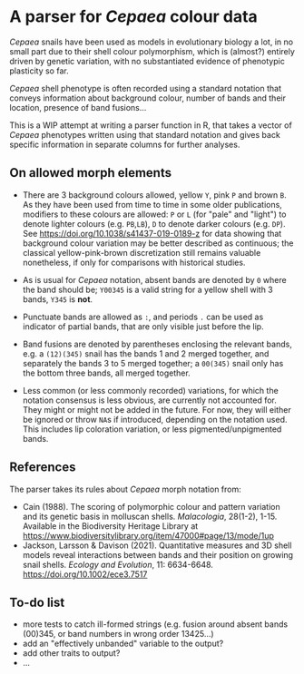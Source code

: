 # A parser for *Cepaea* colour data

*Cepaea* snails have been used as models in evolutionary biology a lot, in no small part due to their shell colour polymorphism, which is (almost?) entirely driven by genetic variation, with no substantiated evidence of phenotypic plasticity so far.  

*Cepaea* shell phenotype is often recorded using a standard notation that conveys information about background colour, number of bands and their location, presence of band fusions...  

This is a WIP attempt at writing a parser function in R, that takes a vector of *Cepaea* phenotypes written using that standard notation and gives back specific information in separate columns for further analyses.

## On allowed morph elements

- There are 3 background colours allowed, yellow `Y`, pink `P` and brown `B`. As they have been used from time to time in some older publications, modifiers to these colours are allowed: `P` or `L` (for "pale" and "light") to denote lighter colours (e.g. `PB`,`LB`), `D` to denote darker colours (e.g. `DP`). See https://doi.org/10.1038/s41437-019-0189-z for data showing that background colour variation may be better described as continuous; the classical yellow-pink-brown discretization still remains valuable nonetheless, if only for comparisons with historical studies.

- As is usual for *Cepaea* notation, absent bands are denoted by `0` where the band should be; `Y00345` is a valid string for a yellow shell with 3 bands, `Y345` is **not**.

- Punctuate bands are allowed as `:`, and periods `.` can be used as indicator of partial bands, that are only visible just before the lip.

- Band fusions are denoted by parentheses enclosing the relevant bands, e.g. a `(12)(345)` snail has the bands 1 and 2 merged together, and separately the bands 3 to 5 merged together; a `00(345)` snail only has the bottom three bands, all merged together.

- Less common (or less commonly recorded) variations, for which the notation consensus is less obvious, are currently not accounted for. They might or might not be added in the future. For now, they will either be ignored or throw `NA`s if introduced, depending on the notation used. This includes lip coloration variation, or less pigmented/unpigmented bands.

## References

The parser takes its rules about *Cepaea* morph notation from:  
 - Cain (1988). The scoring of polymorphic colour and pattern variation and its genetic basis in molluscan shells. *Malacologia*, 28(1-2), 1-15. Available in the Biodiversity Heritage Library at https://www.biodiversitylibrary.org/item/47000#page/13/mode/1up
 - Jackson, Larsson & Davison (2021). Quantitative measures and 3D shell models reveal interactions between bands and their position on growing snail shells. *Ecology and Evolution*, 11: 6634-6648. https://doi.org/10.1002/ece3.7517 

## To-do list

- more tests to catch ill-formed strings (e.g. fusion around absent bands (00)345, or band numbers in wrong order 13425...)
- add an "effectively unbanded" variable to the output?
- add other traits to output?
- ...
